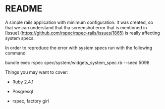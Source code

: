 # README
A simple rails application with minimum configuration.
It was created, so that we can understand that tha screenshot error that
is mentioned in [issue] (https://github.com/rspec/rspec-rails/issues/1865)
is really affecting system specs.

In order to reproduce the error with system specs run with the following
command

bundle exec rspec spec/system/widgets_system_spec.rb --seed 5098

Things you may want to cover:

* Ruby 2.4.1

* Posgresql

* rspec, factory girl
